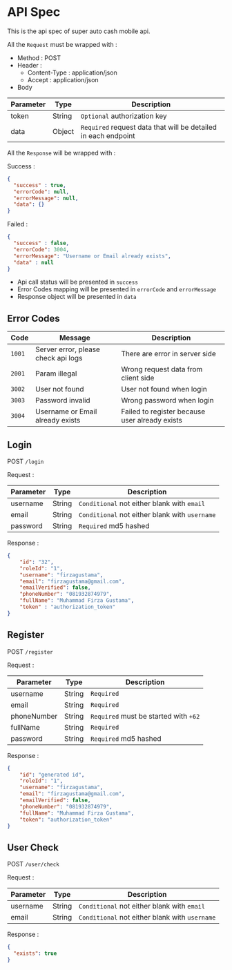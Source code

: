 # API Spec
This is the api spec of super auto cash mobile api. 

All the `Request` must be wrapped with : 
- Method : POST
- Header :
    - Content-Type : application/json
    - Accept : application/json
- Body

| Parameter | Type | Description |
| --------- | ---- | ----------- |
| token | String | `Optional` authorization key |
| data | Object | `Required` request data that will be detailed in each endpoint |

All the `Response` will be wrapped with :

Success :
```json
{
  "success" : true,
  "errorCode": null,
  "errorMessage": null,
  "data": {}
}
```

Failed :
```json
{
  "success" : false,
  "errorCode": 3004,
  "errorMessage": "Username or Email already exists",
  "data" : null
}
```

- Api call status will be presented in `success`
- Error Codes mapping will be presented in `errorCode` and `errorMessage` 
- Response object will be presented in `data`

## Error Codes

| Code | Message | Description |
| --- | --- | --- |
| `1001` | Server error, please check api logs | There are error in server side |
| `2001` | Param illegal | Wrong request data from client side
| `3002` | User not found | User not found when login |
| `3003` | Password invalid | Wrong password when login |
| `3004` | Username or Email already exists | Failed to register because user already exists |

## Login
POST `/login`

Request :

| Parameter | Type | Description |
| --- | --- | --- |
| username | String | `Conditional` not either blank with `email` |
| email | String | `Conditional` not either blank with `username` |
| password | String | `Required` md5 hashed |

Response :
```json
{
    "id": "32",
    "roleId": "1",
    "username": "firzagustama",
    "email": "firzagustama@gmail.com",
    "emailVerified": false,
    "phoneNumber": "081932874979",
    "fullName": "Muhammad Firza Gustama",
    "token" : "authorization_token"
}
```

## Register
POST `/register`

Request :

| Parameter | Type | Description |
| --- | --- | --- |
| username | String | `Required` |
| email | String | `Required` |
| phoneNumber | String | `Required` must be started with `+62` |
| fullName | String | `Required` |
| password | String | `Required` md5 hashed |

Response :
```json
{
    "id": "generated id",
    "roleId": "1",
    "username": "firzagustama",
    "email": "firzagustama@gmail.com",
    "emailVerified": false,
    "phoneNumber": "081932874979",
    "fullName": "Muhammad Firza Gustama",
    "token": "authorization_token"
}
```

## User Check 
POST `/user/check`

Request :
 
| Parameter | Type | Description |
| --- | --- | --- |
| username | String | `Conditional` not either blank with `email` |
| email | String | `Conditional` not either blank with `username` |

Response :
```json
{
  "exists": true
}
```